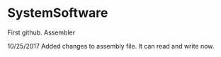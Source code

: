 # SystemSoftware
First github.
Assembler

10/25/2017
Added changes to assembly file. It can read and write now.
